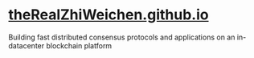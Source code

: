 # [theRealZhiWeichen.github.io](https://therealzhiweichen.github.io)
 Building fast distributed consensus protocols and applications on an in-datacenter blockchain platform
